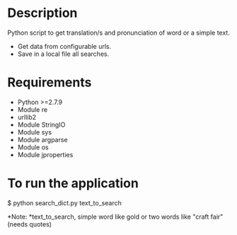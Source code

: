 # Description

Python script to get translation/s and pronunciation of word or a simple text.

* Get data from configurable urls.
* Save in a local file all searches.

# Requirements
* Python >=2.7.9
* Module re
* urllib2
* Module StringIO
* Module sys
* Module argparse
* Module os
* Module jproperties

# To run the application
$ python search_dict.py text_to_search

*Note:
  *text_to_search, simple word like gold or two words like "craft fair" (needs quotes)

